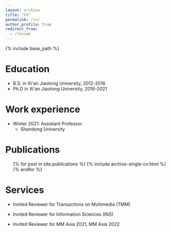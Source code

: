 ```yaml
---
layout: archive
title: "CV"
permalink: /cv/
author_profile: true
redirect_from:
  - /resume
---
```


{% include base_path %}

Education
======
* B.S. in Xi'an Jiaotong University, 2012-2016
* Ph.D in Xi'an Jiaotong University, 2016-2021

Work experience
======
* Winter 2021: Assistant Professor
  * Shandong University

Publications
======
  <ul>{% for post in site.publications %}
    {% include archive-single-cv.html %}
  {% endfor %}</ul>

Services
======
* Invited Reviewer for Transactions on Multimedia (TMM)

* Invited Reviewer for Information Sciences (INS)

* Invited Reviewer for MM Asia 2021, MM Asia 2022

<!-- Teaching
======
  <ul>{% for post in site.teaching %}
    {% include archive-single-cv.html %}
  {% endfor %}</ul> -->
